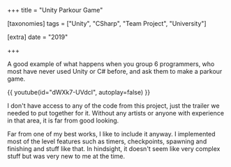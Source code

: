 +++
title = "Unity Parkour Game"

[taxonomies]
tags = ["Unity", "CSharp", "Team Project", "University"]

[extra]
date = "2019"

+++

A good example of what happens when you group 6 programmers, who most have never used Unity
or C# before, and ask them to make a parkour game.

{{ youtube(id="dWXk7-UVdcI", autoplay=false) }}

I don't have access to any of the code from this project, just the trailer we needed to put
together for it. Without any artists or anyone with experience in that area, it is far from
good looking.

Far from one of my best works, I like to include it anyway. I implemented most of the level
features such as timers, checkpoints, spawning and finishing and stuff like that. In hindsight,
it doesn't seem like very complex stuff but was very new to me at the time.
